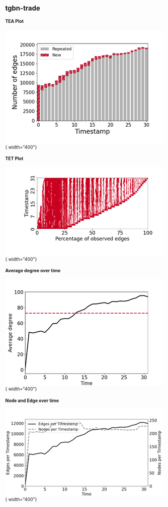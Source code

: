 ## tgbn-trade
#### TEA Plot
![image](TEA/tgbn-trade.png){ width="400"}
#### TET Plot
![image](TET/tgbn-trade.png){ width="400"}

#### Average degree over time
![image](degree/tgbn-trade_ave_degree_per_ts.png){ width="400"}


#### Node and Edge over time
![image](node_edge/tgbn-trade_node&edge_per_ts.png){ width="400"}
